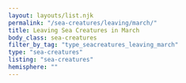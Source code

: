 ```yaml
---
layout: layouts/list.njk
permalink: "/sea-creatures/leaving/march/"
title: Leaving Sea Creatures in March
body_class: sea-creatures
filter_by_tag: "type_seacreatures_leaving_march"
type: "sea-creatures"
listing: "sea-creatures"
hemisphere: ""
---
```

